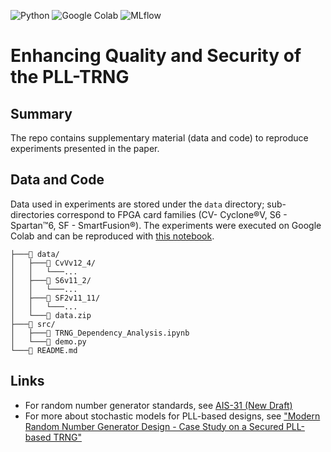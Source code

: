 ![Python](https://img.shields.io/static/v1?style=for-the-badge&message=Python&color=3776AB&logo=Python&logoColor=FFFFFF&label=)
![Google Colab](https://img.shields.io/static/v1?style=for-the-badge&message=Google+Colab&color=222222&logo=Google+Colab&logoColor=F9AB00&label=)
![MLflow](https://img.shields.io/static/v1?style=for-the-badge&message=MLflow&color=0194E2&logo=MLflow&logoColor=FFFFFF&label=)


# Enhancing Quality and Security of the PLL-TRNG

## Summary

The repo contains supplementary material (data and code) to reproduce experiments presented in the paper.


## Data and Code

Data used in experiments are stored under the `data` directory; sub-directories correspond to FPGA card families (CV- Cyclone®V, S6 - Spartan™6, SF - SmartFusion®). The experiments were executed on Google Colab and can be reproduced with [this notebook](src/TRNG_Dependency_Analysis.ipynb).
```
├───📁 data/
│   ├───📁 CvVv12_4/
│   │   └───...
│   ├───📁 S6v11_2/
│   │   └───...
│   ├───📁 SF2v11_11/
│   │   └───...
│   └───📄 data.zip
├───📁 src/
│   ├───📄 TRNG_Dependency_Analysis.ipynb
│   └───📄 demo.py
└───📄 README.md
```

## Links

- For random number generator standards, see [AIS-31 (New Draft)](https://www.bsi.bund.de/SharedDocs/Downloads/EN/BSI/Certification/Interpretations/AIS_31_Functionality_classes_for_random_number_generators_e.pdf?__blob=publicationFile&v=5)
- For more about stochastic models for PLL-based designs, see ["Modern Random Number Generator Design - Case Study on a Secured PLL-based TRNG"](https://www.degruyter.com/document/doi/10.1515/itit-2018-0025/html?lang=en)